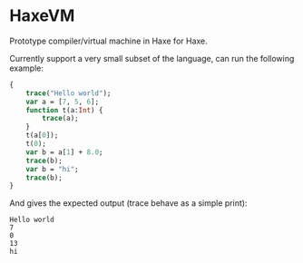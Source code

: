 # HaxeVM

Prototype compiler/virtual machine in Haxe for Haxe.

Currently support a very small subset of the language, can run the following example:

```haxe
{
	trace("Hello world");
	var a = [7, 5, 6];
	function t(a:Int) {
		trace(a);
	}
	t(a[0]);
	t(0);
	var b = a[1] + 8.0;
	trace(b);
	var b = "hi";
	trace(b);
}
```

And gives the expected output (trace behave as a simple print):

```
Hello world
7
0
13
hi
```
